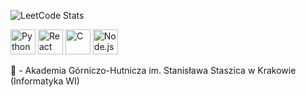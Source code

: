 ![LeetCode Stats](https://www.readmecodegen.com/api/leetcode-stats/bkrol000?theme=dark&acceptance=false&reputation=false&template=minimal) <br/>

<img src="https://cdn.jsdelivr.net/gh/devicons/devicon/icons/python/python-original.svg" alt="Python" width="40"/>
<img src="https://cdn.jsdelivr.net/gh/devicons/devicon/icons/react/react-original.svg" alt="React" width="40"/>
<img src="https://cdn.jsdelivr.net/gh/devicons/devicon/icons/c/c-original.svg" alt="C" width="40"/>
<img src="https://cdn.jsdelivr.net/gh/devicons/devicon/icons/nodejs/nodejs-original.svg" alt="Node.js" width="40"/>

🏫 - Akademia Górniczo-Hutnicza im. Stanisława Staszica w Krakowie (Informatyka WI)
